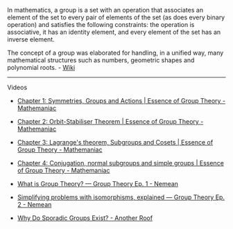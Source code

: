 In mathematics, a group is a set with an operation that associates an element of the set to every pair of elements of the set (as does every binary operation) and satisfies the following constraints: the operation is associative, it has an identity element, and every element of the set has an inverse element. 

The concept of a group was elaborated for handling, in a unified way, many mathematical structures such as numbers, geometric shapes and polynomial roots. - [Wiki](https://en.wikipedia.org/wiki/Group_(mathematics))

- - - -

Videos
* [Chapter 1: Symmetries, Groups and Actions | Essence of Group Theory - Mathemaniac](https://youtu.be/EsBn7G2yhB8?si=Ngz0T0mJZYLtjP7O)

* [Chapter 2: Orbit-Stabiliser Theorem | Essence of Group Theory -  Mathemaniac](https://youtu.be/BfgMdi0OkPU?si=A0Ck97Hi3WPIM0Ua)

* [Chapter 3: Lagrange's theorem, Subgroups and Cosets | Essence of Group Theory - Mathemaniac](https://youtu.be/fkJCpOwYgxo?si=pRXtr6iZLrH2LzHz)

* [Chapter 4: Conjugation, normal subgroups and simple groups | Essence of Group Theory - Mathemaniac](https://youtu.be/0ob1m4XnVwQ?si=jnSvJlL7s5vCG4fw)

* [What is Group Theory? — Group Theory Ep. 1 - Nemean](https://youtu.be/KufsL2VgELo?si=CuwuVUqeGj_PUxu1)

* [Simplifying problems with isomorphisms, explained — Group Theory Ep. 2 - Nemean](https://youtu.be/VZiLpYC0t5E?si=QUUTK9TV3B08186n)

* [Why Do Sporadic Groups Exist? - Another Roof](https://youtu.be/dxRf3vHbuoA?si=WeIc0RGUipbAp3x0)
